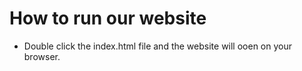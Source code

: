 # How to run our website
- Double click the index.html file and the website will ooen on your browser.